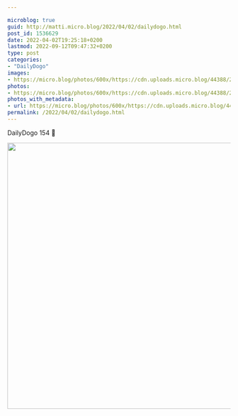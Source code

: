 ```yaml
---

microblog: true
guid: http://matti.micro.blog/2022/04/02/dailydogo.html
post_id: 1536629
date: 2022-04-02T19:25:18+0200
lastmod: 2022-09-12T09:47:32+0200
type: post
categories:
- "DailyDogo"
images:
- https://micro.blog/photos/600x/https://cdn.uploads.micro.blog/44388/2022/4d95f4721a.jpg
photos:
- https://micro.blog/photos/600x/https://cdn.uploads.micro.blog/44388/2022/4d95f4721a.jpg
photos_with_metadata:
- url: https://micro.blog/photos/600x/https://cdn.uploads.micro.blog/44388/2022/4d95f4721a.jpg
permalink: /2022/04/02/dailydogo.html
---
```

DailyDogo 154 🐶

<img src="/media/uploads/2022/4d95f4721a.jpg" width="600" height="600" alt="" />
